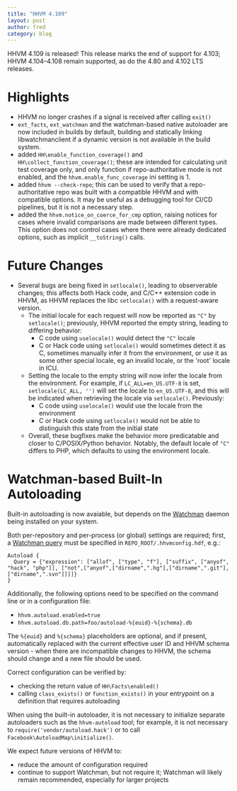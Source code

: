 ```yaml
---
title: "HHVM 4.109"
layout: post
author: fred
category: blog
---
```


HHVM 4.109 is released! This release marks the end of support for 4.103;
HHVM 4.104&ndash;4.108 remain supported, as do the 4.80 and 4.102 LTS releases.

# Highlights

- HHVM no longer crashes if a signal is received after calling `exit()`
- `ext_facts`, `ext_watchman` and the watchman-based native autoloader are now
  included in builds by default, building and statically linking
  libwatchmanclient if a dynamic version is not available in the build system.
- added `HH\enable_function_coverage()` and `HH\collect_function_coverage()`;
  these are intended for calculating unit test coverage only, and only function
  if repo-authoritative mode is not enabled, and the
    `hhvm.enable_func_coverage` ini setting is 1.
- added `hhvm --check-repo`; this can be used to verify that a
  repo-authoritative repo was built with a compatible HHVM and with compatible
  options. It may be useful as a debugging tool for CI/CD pipelines, but it is
  not a necessary step.
- added the `hhvm.notice_on_coerce_for_cmp` option, raising notices for cases
  where invalid comparisons are made between different types. This option does
  not control cases where there were already dedicated options, such as implicit
  `__toString()` calls.

# Future Changes

- Several bugs are being fixed in `setlocale()`, leading to observerable
  changes; this affects both Hack code, and C/C++ extension code in HHVM, as
  HHVM replaces the libc `setlocale()` with a request-aware version.
  - The initial locale for each request will now be reported as `"C"` by
    `setlocale()`; previously, HHVM reported the empty string, leading to
    differing behavior:
    - C code using `uselocale()` would detect the `"C"` locale
    - C or Hack  code using `setlocale()` would sometimes detect it as C,
      sometimes manually infer it from the environment, or use it as some other
      special locale, eg an invalid locale, or the 'root' locale in ICU.
  - Setting the locale to the empty string will now infer the locale from the
    environment. For example, if `LC_ALL=en_US.UTF-8` is set,
    `setlocale(LC_ALL, '')` will set the locale to `en_US.UTF-8`, and this will
    be indicated when retrieving the locale via `setlocale()`. Previously:
    - C code using `uselocale()` would use the locale from the environment
    - C or Hack code using `setlocale()` would not be able to distinguish this
      state from the initial state
  - Overall, these bugfixes make the behavior more predicatable and closer to
    C/POSIX/Python behavior. Notably, the default locale of `"C"` differs to
    PHP, which defaults to using the environment locale.

# Watchman-based Built-In Autoloading

Built-in autoloading is now avaiable, but depends on the
[Watchman](https://github.com/facebook/watchman/) daemon being installed
on your system.

Both per-repository and per-process (or global) settings are required;
first, a
[Watchman query](https://facebook.github.io/watchman/docs/file-query.html)
must be specified in `REPO_ROOT/.hhvmconfig.hdf`, e.g.:

```hdf
Autoload {
  Query = {"expression": ["allof", ["type", "f"], ["suffix", ["anyof", "hack", "php"]], ["not",["anyof",["dirname",".hg"],["dirname",".git"],["dirname",".svn"]]]]}
}
```

Additionally, the following options need to be specified on the command
line or in a configuration file:
- `hhvm.autoload.enabled=true`
- `hhvm.autoload.db.path=foo/autoload-%{euid}-%{schema}.db`

The `%{euid}` and `%{schema}` placeholders are optional, and if present,
automatically replaced with the current effective user ID and
HHVM schema version - when there are incompatible changes to HHVM,
the schema should change and a new file should be used.

Correct configuration can be verified by:
- checking the return value of `HH\Facts\enabled()`
- calling `class_exists()` or `function_exists()` in your entrypoint
  on a definition that requires autoloading

When using the built-in autoloader, it is not necessary to initialize
separate autoloaders such as the `hhvm-autoload` tool; for example,
it is not necessary to `require('vendor/autoload.hack')` or to call
`Facebook\AutoloadMap\initialize()`.

We expect future versions of HHVM to:
- reduce the amount of configuration required
- continue to support Watchman, but not require it; Watchman will
  likely remain recommended, especially for larger projects
